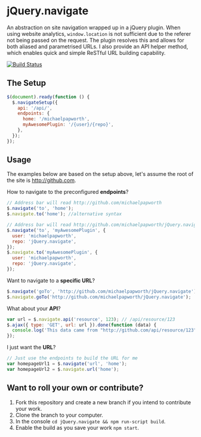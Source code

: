 # jQuery.navigate

An abstraction on site navigation wrapped up in a jQuery plugin. When using website analytics, `window.location` is not sufficient due to the referer not being passed on the request. The plugin resolves this and allows for both aliased and parametrised URLs. I also provide an API helper method, which enables quick and simple ReSTful URL building capability.

[![Build Status](https://travis-ci.org/michaelpapworth/jQuery.navigate.png?branch=master)](https://travis-ci.org/michaelpapworth/jQuery.navigate)

## The Setup

```js
$(document).ready(function () {
  $.navigateSetup({
    api: '/api/',
    endpoints: {
      home: '/michaelpapworth',
      myAwesomePlugin: '/{user}/{repo}',
    },
  });
});
```

## Usage

The examples below are based on the setup above, let's assume the root of the site is http://github.com.

How to navigate to the preconfigured **endpoints**?

```js
// Address bar will read http://github.com/michaelpapworth
$.navigate('to', 'home');
$.navigate.to('home'); //alternative syntax

// Address bar will read http://github.com/michaelpapworth/jQuery.navigate
$.navigate('to', 'myAwesomePlugin', {
  user: 'michaelpapworth',
  repo: 'jQuery.navigate',
});
$.navigate.to('myAwesomePlugin', {
  user: 'michaelpapworth',
  repo: 'jQuery.navigate',
});
```

Want to navigate to a **specific URL**?

```js
$.navigate('goTo', 'http://github.com/michaelpapworth/jQuery.navigate');
$.navigate.goTo('http://github.com/michaelpapworth/jQuery.navigate');
```

What about your **API**?

```js
var url = $.navigate.api('resource', 123); // /api/resource/123
$.ajax({ type: 'GET', url: url }).done(function (data) {
  console.log('This data came from "http://github.com/api/resource/123"');
});
```

I just want the **URL**?

```js
// Just use the endpoints to build the URL for me
var homepageUrl1 = $.navigate('url', 'home');
var homepageUrl2 = $.navigate.url('home');
```

## Want to roll your own or contribute?

1. Fork this repository and create a new branch if you intend to contribute your work.
2. Clone the branch to your computer.
3. In the console `cd jQuery.navigate && npm run-script build`.
4. Enable the build as you save your work `npm start`.
